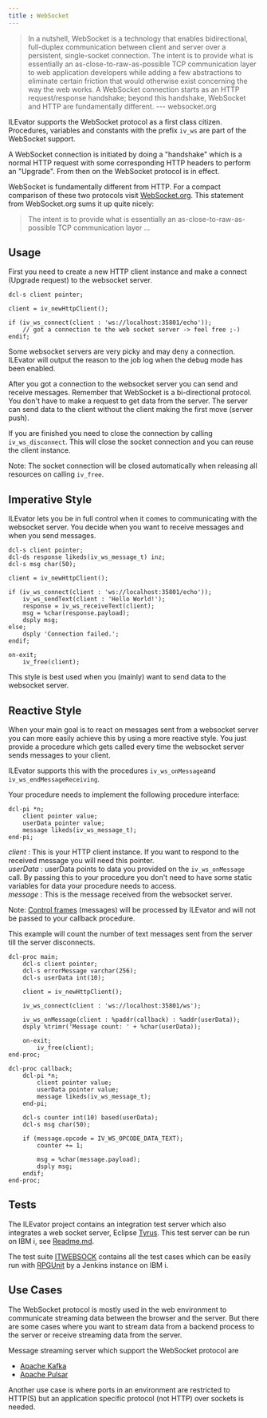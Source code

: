 ```yaml
---
title : WebSocket
---
```


> In a nutshell, WebSocket is a technology that enables bidirectional, full-duplex communication
> between client and server over a persistent, single-socket connection. The intent is to provide 
> what is essentially an as-close-to-raw-as-possible TCP communication layer to web application 
> developers while adding a few abstractions to eliminate certain friction that would otherwise 
> exist concerning the way the web works. A WebSocket connection starts as an HTTP request/response
> handshake; beyond this handshake, WebSocket and HTTP are fundamentally different.
>    --- websocket.org

ILEvator supports the WebSocket protocol as a first class citizen. Procedures, variables and 
constants with the prefix `iv_ws` are part of the WebSocket support. 

A WebSocket connection is initiated by doing a "handshake" which is a normal HTTP request with some
corresponding HTTP headers to perform an "Upgrade". From then on the WebSocket protocol is in effect.

WebSocket is fundamentally different from HTTP. For a compact comparison of these two protocols
visit [WebSocket.org](https://websocket.org/guides/road-to-websockets/#comparing-websockets-and-http).
This statement from WebSocket.org sums it up quite nicely:

> The intent is to provide what is essentially an as-close-to-raw-as-possible TCP communication layer ...

## Usage

First you need to create a new HTTP client instance and make a connect (Upgrade request) to the 
websocket server.

```
dcl-s client pointer; 

client = iv_newHttpClient();

if (iv_ws_connect(client : 'ws://localhost:35801/echo'));
    // got a connection to the web socket server -> feel free ;-)
endif;
```

Some websocket servers are very picky and may deny a connection. ILEvator will output the reason
to the job log when the debug mode has been enabled.

After you got a connection to the websocket server you can send and receive messages. Remember
that WebSocket is a bi-directional protocol. You don't have to make a request to get data from
the server. The server can send data to the client without the client making the first move
(server push).

If you are finished you need to close the connection by calling `iv_ws_disconnect`. This will
close the socket connection and you can reuse the client instance.

Note: The socket connection will be closed automatically when releasing all resources on calling 
      `iv_free`.

## Imperative Style

ILEvator lets you be in full control when it comes to communicating with the websocket server.
You decide when you want to receive messages and when you send messages.

```
dcl-s client pointer; 
dcl-ds response likeds(iv_ws_message_t) inz;
dcl-s msg char(50);

client = iv_newHttpClient(); 

if (iv_ws_connect(client : 'ws://localhost:35801/echo'));
    iv_ws_sendText(client : 'Hello World!');
    response = iv_ws_receiveText(client);
    msg = %char(response.payload);
    dsply msg;
else;
    dsply 'Connection failed.';
endif;

on-exit;
    iv_free(client);
```

This style is best used when you (mainly) want to send data to the websocket server.


## Reactive Style

When your main goal is to react on messages sent from a websocket server you can more easily
achieve this by using a more reactive style. You just provide a procedure which gets called
every time the websocket server sends messages to your client.

ILEvator supports this with the procedures `iv_ws_onMessage`and `iv_ws_endMessageReceiving`.

Your procedure needs to implement the following procedure interface:

```
dcl-pi *n;
    client pointer value;
    userData pointer value;
    message likeds(iv_ws_message_t);
end-pi;
```

_client_ : This is your HTTP client instance. If you want to respond to the received message
           you will need this pointer.  
_userData_ : userData points to data you provided on the `iv_ws_onMessage` call. By passing 
             this to your procedure you don't need to have some static variables for data your 
             procedure needs to access.  
_message_ : This is the message received from the websocket server.

Note: [Control frames](https://www.rfc-editor.org/rfc/rfc6455.html#section-5.5) (messages) will 
      be processed by ILEvator and will not be passed to your callback procedure.

This example will count the number of text messages sent from the server till the server disconnects.

```
dcl-proc main;
    dcl-s client pointer; 
    dcl-s errorMessage varchar(256);
    dcl-s userData int(10);
    
    client = iv_newHttpClient(); 
    
    iv_ws_connect(client : 'ws://localhost:35801/ws'); 
    
    iv_ws_onMessage(client : %paddr(callback) : %addr(userData));
    dsply %trimr('Message count: ' + %char(userData));

    on-exit;
        iv_free(client);
end-proc;

dcl-proc callback;
    dcl-pi *n;
        client pointer value;
        userData pointer value;
        message likeds(iv_ws_message_t);
    end-pi;
    
    dcl-s counter int(10) based(userData);
    dcl-s msg char(50);

    if (message.opcode = IV_WS_OPCODE_DATA_TEXT);
        counter += 1;

        msg = %char(message.payload);
        dsply msg;
    endif;
end-proc;
```

## Tests

The ILEvator project contains an integration test server which also integrates a web socket server,
Eclipse [Tyrus](https://eclipse-ee4j.github.io/tyrus/). This test server can be run on IBM i, 
see [Readme.md](https://github.com/sitemule/ILEvator/blob/main/integrationtests/helidon/README.md).

The test suite [ITWEBSOCK](https://github.com/sitemule/ILEvator/blob/main/integrationtests/itwebsock.rpgmod) 
contains all the test cases which can be easily run with [RPGUnit](https://github.com/Tools-400/irpgunit)
by a Jenkins instance on IBM i.


## Use Cases

The WebSocket protocol is mostly used in the web environment to communicate streaming data between
the browser and the server. But there are some cases where you want to stream data from a backend 
process to the server or receive streaming data from the server.

Message streaming server which support the WebSocket protocol are
- [Apache Kafka](https://kafka.apache.org)
- [Apache Pulsar](https://pulsar.apache.org)

Another use case is where ports in an environment are restricted to HTTP(S) but an application specific
protocol (not HTTP) over sockets is needed.
